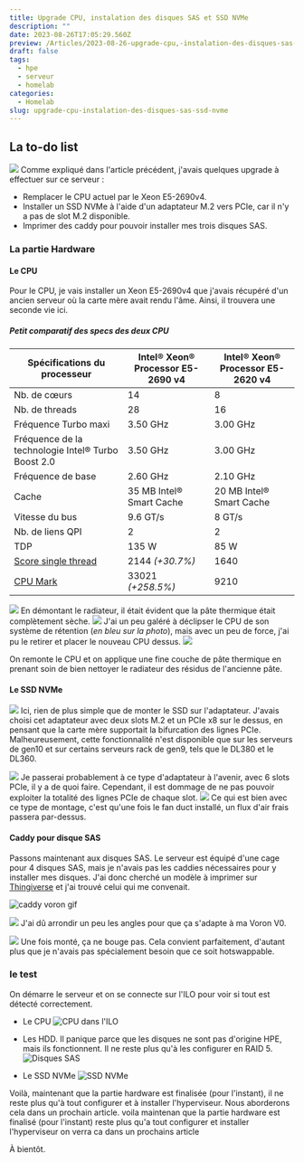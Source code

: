 ```yaml
---
title: Upgrade CPU, instalation des disques SAS et SSD NVMe
description: ""
date: 2023-08-26T17:05:29.560Z
preview: /Articles/2023-08-26-upgrade-cpu,-instalation-des-disques-sas-et-ssd-nvme/IMG_2259.jpg
draft: false
tags:
  - hpe
  - serveur
  - homelab
categories:
  - Homelab
slug: upgrade-cpu-instalation-des-disques-sas-ssd-nvme
---
```


## La to-do list
![](/Articles/2023-08-26-upgrade-cpu,-instalation-des-disques-sas-et-ssd-nvme/IMG_2259.jpg)
Comme expliqué dans l'article précédent, j'avais quelques upgrade à effectuer sur ce serveur :

- Remplacer le CPU actuel par le Xeon E5-2690v4.
- Installer un SSD NVMe à l'aide d'un adaptateur M.2 vers PCIe, car il n'y a pas de slot M.2 disponible.
- Imprimer des caddy pour pouvoir installer mes trois disques SAS.
### La partie Hardware
#### Le CPU
Pour le CPU, je vais installer un Xeon E5-2690v4 que j'avais récupéré d'un ancien serveur où la carte mère avait rendu l'âme. Ainsi, il trouvera une seconde vie ici.
##### Petit comparatif des specs des deux CPU
|Spécifications du processeur                |Intel® Xeon® Processor E5-2690 v4|Intel® Xeon® Processor E5-2620 v4|
|----------------------|---------------------------------|---------------------------------|
|Nb. de cœurs          |14                                  |8                                |
|Nb. de threads        |28                                  |16                               |
|Fréquence Turbo maxi  |3.50 GHz                            |3.00 GHz                       |
|Fréquence de la technologie Intel® Turbo Boost 2.0|3.50 GHz                         |3.00 GHz                         |
|Fréquence de base     |2.60 GHz                       |2.10 GHz                       |
|Cache                 |35 MB Intel® Smart Cache         |20 MB Intel® Smart Cache         |
|Vitesse du bus        |9.6 GT/s                         |8 GT/s                           |
|Nb. de liens QPI      |2                                |2                                |
|TDP                   |135 W                            |85 W                             |
|[Score single thread](https://www.cpubenchmark.net/compare/2780.2vs2766/%5BDual-CPU%5D-Intel-Xeon-E5-2690-v4-vs-Intel-Xeon-E5-2620-v4)   |2144 *(+30.7%)*                      |1640                           |
|[CPU Mark](https://www.cpubenchmark.net/compare/2780.2vs2766/%5BDual-CPU%5D-Intel-Xeon-E5-2690-v4-vs-Intel-Xeon-E5-2620-v4)     |33021 *(+258.5%)*                           |9210                        |


![](/Articles/2023-08-26-upgrade-cpu,-instalation-des-disques-sas-et-ssd-nvme/IMG_2260.jpg)
En démontant le radiateur, il était évident que la pâte thermique était complètement sèche.
![](/Articles/2023-08-26-upgrade-cpu,-instalation-des-disques-sas-et-ssd-nvme/IMG_2263.jpg)
J'ai un peu galéré à déclipser le CPU de son système de rétention (*en bleu sur la photo*), mais avec un peu de force, j'ai pu le retirer et placer le nouveau CPU dessus.
![](/Articles/2023-08-26-upgrade-cpu,-instalation-des-disques-sas-et-ssd-nvme/IMG_2266.jpg)

On remonte le CPU et on applique une fine couche de pâte thermique en prenant soin de bien nettoyer le radiateur des résidus de l'ancienne pâte.


#### Le SSD NVMe
![](/Articles/2023-08-26-upgrade-cpu,-instalation-des-disques-sas-et-ssd-nvme/IMG_2269.jpg)
Ici, rien de plus simple que de monter le SSD sur l'adaptateur. J'avais choisi cet adaptateur avec deux slots M.2 et un PCIe x8 sur le dessus, en pensant que la carte mère supportait la bifurcation des lignes PCIe. Malheureusement, cette fonctionnalité n'est disponible que sur les serveurs de gen10 et sur certains serveurs rack de gen9, tels que le DL380 et le DL360.

![](/Articles/2023-08-26-upgrade-cpu,-instalation-des-disques-sas-et-ssd-nvme/adaptateur-x4-m2.png)
Je passerai probablement à ce type d'adaptateur à l'avenir, avec 6 slots PCIe, il y a de quoi faire. Cependant, il est dommage de ne pas pouvoir exploiter la totalité des lignes PCIe de chaque slot.
![](/Articles/2023-08-26-upgrade-cpu,-instalation-des-disques-sas-et-ssd-nvme/IMG_2273.jpg)
Ce qui est bien avec ce type de montage, c'est qu'une fois le fan duct installé, un flux d'air frais passera par-dessus.
#### Caddy pour disque SAS
Passons maintenant aux disques SAS. Le serveur est équipé d'une cage pour 4 disques SAS, mais je n'avais pas les caddies nécessaires pour y installer mes disques. J'ai donc cherché un modèle à imprimer sur [Thingiverse](https://www.thingiverse.com/thing:4577909) et j'ai trouvé celui qui me convenait.

![caddy voron gif][def]

[def]: https://s11.gifyu.com/images/Sguyf.gif

![](/Articles/2023-08-26-upgrade-cpu,-instalation-des-disques-sas-et-ssd-nvme/IMG_2270.jpg)
J'ai dû arrondir un peu les angles pour que ça s'adapte à ma Voron V0.

![](/Articles/2023-08-26-upgrade-cpu,-instalation-des-disques-sas-et-ssd-nvme/IMG_2275.jpg)
Une fois monté, ça ne bouge pas. Cela convient parfaitement, d'autant plus que je n'avais pas spécialement besoin que ce soit hotswappable.
### le test
On démarre le serveur et on se connecte sur l'ILO pour voir si tout est détecté correctement.

- Le CPU
![CPU dans l'ILO](/Articles/2023-08-26-upgrade-cpu,-instalation-des-disques-sas-et-ssd-nvme/chrome_YA2ZhyHUpV.png)

- Les HDD. Il panique parce que les disques ne sont pas d'origine HPE, mais ils fonctionnent. Il ne reste plus qu'à les configurer en RAID 5.
![Disques SAS](/Articles/2023-08-26-upgrade-cpu,-instalation-des-disques-sas-et-ssd-nvme/chrome_dbkC0NaYe5.png)

- Le SSD NVMe
![SSD NVMe](/Articles/2023-08-26-upgrade-cpu,-instalation-des-disques-sas-et-ssd-nvme/chrome_IOFrNHf2ZM.png)

Voilà, maintenant que la partie hardware est finalisée (pour l'instant), il ne reste plus qu'à tout configurer et à installer l'hyperviseur. Nous aborderons cela dans un prochain article.
voila maintenan que la partie hardware est finalisé (pour l'instant) reste plus qu'a tout configurer et installer l'hyperviseur on verra ca dans un prochains article

À bientôt.